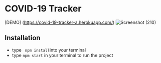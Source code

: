 # COVID-19 Tracker

[DEMO] (https://covid-19-tracker-a.herokuapp.com/)
![Screenshot (210)](https://user-images.githubusercontent.com/81366533/128158851-a3717dfb-9375-48e0-8253-df6c356add55.png)


## Installation
- type ` npm install`into your terminal
- type `npm start` in your terminal to run the project
